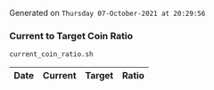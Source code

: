 Generated on `Thursday 07-October-2021 at 20:29:56`

### Current to Target Coin Ratio
`current_coin_ratio.sh`

Date|Current|Target|Ratio
---|---|---|---
